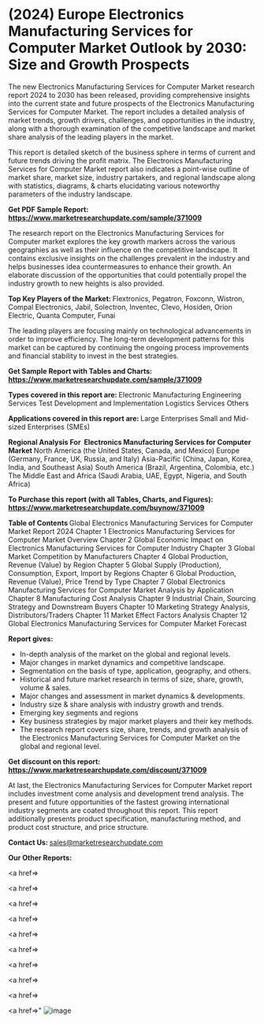 # (2024) Europe Electronics Manufacturing Services for Computer Market Outlook by 2030: Size and Growth Prospects

The new Electronics Manufacturing Services for Computer Market research report 2024 to 2030 has been released, providing comprehensive insights into the current state and future prospects of the Electronics Manufacturing Services for Computer Market. The report includes a detailed analysis of market trends, growth drivers, challenges, and opportunities in the industry, along with a thorough examination of the competitive landscape and market share analysis of the leading players in the market.

This report is detailed sketch of the business sphere in terms of current and future trends driving the profit matrix. The Electronics Manufacturing Services for Computer Market report also indicates a point-wise outline of market share, market size, industry partakers, and regional landscape along with statistics, diagrams, &amp; charts elucidating various noteworthy parameters of the industry landscape.

<strong><b>Get PDF Sample Report: <a href=https://www.marketresearchupdate.com/sample/371009>https://www.marketresearchupdate.com/sample/371009</a></b></strong>

The research report on the Electronics Manufacturing Services for Computer market explores the key growth markers across the various geographies as well as their influence on the competitive landscape. It contains exclusive insights on the challenges prevalent in the industry and helps businesses idea countermeasures to enhance their growth. An elaborate discussion of the opportunities that could potentially propel the industry growth to new heights is also provided.

<strong><b>Top Key Players of the Market:
</b></strong>Flextronics, Pegatron, Foxconn, Wistron, Compal Electronics, Jabil, Solectron, Inventec, Clevo, Hosiden, Orion Electric, Quanta Computer, Funai<strong><b>
</b></strong>

The leading players are focusing mainly on technological advancements in order to improve efficiency. The long-term development patterns for this market can be captured by continuing the ongoing process improvements and financial stability to invest in the best strategies.

<strong><b>Get Sample Report with Tables and Charts: <a href=https://www.marketresearchupdate.com/sample/371009>https://www.marketresearchupdate.com/sample/371009</a></b></strong>

<strong><b>Types covered in this report are:
</b></strong>Electronic Manufacturing
Engineering Services
Test Development and Implementation
Logistics Services
Others<strong><b>
</b></strong>

<strong><b>Applications covered in this report are:
</b></strong>Large Enterprises
Small and Mid-sized Enterprises (SMEs)<strong><b>
</b></strong>

<strong><b>Regional Analysis For  Electronics Manufacturing Services for Computer Market</b></strong><strong><b>
</b></strong>North America (the United States, Canada, and Mexico)
Europe (Germany, France, UK, Russia, and Italy)
Asia-Pacific (China, Japan, Korea, India, and Southeast Asia)
South America (Brazil, Argentina, Colombia, etc.)
The Middle East and Africa (Saudi Arabia, UAE, Egypt, Nigeria, and South Africa)

<strong><b>To Purchase this report (with all Tables, Charts, and Figures): <a href=https://www.marketresearchupdate.com/buynow/371009>https://www.marketresearchupdate.com/buynow/371009</a></b></strong>

<strong><b>Table of Contents</b></strong><strong><b>
</b></strong>Global Electronics Manufacturing Services for Computer Market Report 2024
Chapter 1 Electronics Manufacturing Services for Computer Market Overview
Chapter 2 Global Economic Impact on Electronics Manufacturing Services for Computer Industry
Chapter 3 Global Market Competition by Manufacturers
Chapter 4 Global Production, Revenue (Value) by Region
Chapter 5 Global Supply (Production), Consumption, Export, Import by Regions
Chapter 6 Global Production, Revenue (Value), Price Trend by Type
Chapter 7 Global Electronics Manufacturing Services for Computer Market Analysis by Application
Chapter 8 Manufacturing Cost Analysis
Chapter 9 Industrial Chain, Sourcing Strategy and Downstream Buyers
Chapter 10 Marketing Strategy Analysis, Distributors/Traders
Chapter 11 Market Effect Factors Analysis
Chapter 12 Global Electronics Manufacturing Services for Computer Market Forecast

<strong><b>Report gives:</b></strong>

- In-depth analysis of the market on the global and regional levels.
- Major changes in market dynamics and competitive landscape.
- Segmentation on the basis of type, application, geography, and others.
- Historical and future market research in terms of size, share, growth, volume &amp; sales.
- Major changes and assessment in market dynamics &amp; developments.
- Industry size &amp; share analysis with industry growth and trends.
- Emerging key segments and regions
- Key business strategies by major market players and their key methods.
- The research report covers size, share, trends, and growth analysis of the Electronics Manufacturing Services for Computer Market on the global and regional level.

<strong><b>Get discount on this report: <a href=https://www.marketresearchupdate.com/discount/371009>https://www.marketresearchupdate.com/discount/371009</a></b></strong>

At last, the Electronics Manufacturing Services for Computer Market report includes investment come analysis and development trend analysis. The present and future opportunities of the fastest growing international industry segments are coated throughout this report. This report additionally presents product specification, manufacturing method, and product cost structure, and price structure.

<strong><b>Contact Us:
</b></strong>sales@marketresearchupdate.com

<strong>Our Other Reports:</strong>

<a href=></a>

<a href=></a>

<a href=></a>

<a href=></a>

<a href=></a>

<a href=></a>

<a href=></a>

<a href=></a>

<a href=></a>

<a href=></a>"
![image](https://github.com/Gayatrikarjule/Market-Analysis-360/assets/97346546/b40821cd-8333-4d8f-bf41-55a2480ecded)
